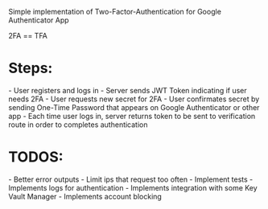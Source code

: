 Simple implementation of Two-Factor-Authentication for
Google Authenticator App

2FA == TFA

<h1> Steps: </h1>
- User registers and logs in
- Server sends JWT Token indicating if user needs 2FA
- User requests new secret for 2FA
- User confirmates secret by sending One-Time Password that appears on Google Authenticator or other app
- Each time user logs in, server returns token to be sent to verification route in order to completes authentication


<h1> TODOS: </h1>
- Better error outputs
- Limit ips that request too often
- Implement tests
- Implements logs for authentication
- Implements integration with some Key Vault Manager
- Implements account blocking
